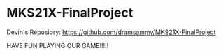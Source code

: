 # MKS21X-FinalProject
Devin's Reposiory: https://github.com/dramsammy/MKS21X-FinalProject

HAVE FUN PLAYING OUR GAME!!!!!
